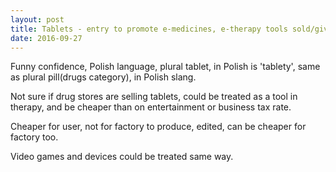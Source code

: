 ```yaml
---
layout: post
title: Tablets - entry to promote e-medicines, e-therapy tools sold/given in drugstores.
date: 2016-09-27
---
```

Funny confidence, Polish language, plural tablet, in Polish is 'tablety', same as plural pill(drugs category), in Polish slang.

Not sure if drug stores are selling tablets, could be treated as a tool in therapy, and be cheaper than on entertainment or business tax rate.

Cheaper for user, not for factory to produce, edited, can be cheaper for factory too.

Video games and devices could be treated same way.
